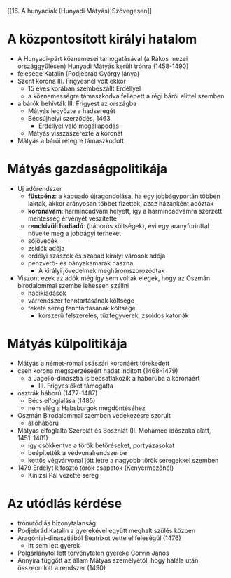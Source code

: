 [[16. A hunyadiak (Hunyadi Mátyás)|Szövegesen]]
# A központosított királyi hatalom

- A Hunyadi-párt köznemesei támogatásával (a Rákos mezei országgyűlésen) Hunyadi Mátyás került trónra (1458-1490)
- felesége Katalin (Podjebrád György lánya)
- Szent korona III. Frigyesnél volt ekkor
	- 15 éves korában szembeszállt Erdéllyel
	- a köznemességre támaszkodva fellépett a régi bárói elittel szemben
- a bárók behívták III. Frigyest az országba
	- Mátyás legyőzte a hadseregét
	- Bécsújhelyi szerződés, 1463
		- Erdéllyel való megállapodás
	- Mátyás visszaszerezte a koronát
- Mátyás a bárói rétegre támaszkodott
# Mátyás gazdaságpolitikája

- Új adórendszer
	- **füstpénz**: a kapuadó újragondolása, ha egy jobbágyportán többen laktak, akkor arányosan többet fizettek, azaz házanként adóztak
	- **koronavám**: harmincadvám helyett, így a harmincadvámra szerzett mentesség érvényét veszítette
	- **rendkívüli hadiadó**: (háborús költségek), évi egy aranyforinttal növelte meg a jobbágyi terheket
	- sójövedék
	- zsidók adója
	- erdélyi szászok és szabad királyi városok adója
	- pénzverő- és bányakamarák haszna
		- A királyi jövedelmek megháromszorozódtak
- Viszont ezek az adók még így sem voltak elegek, hogy az Oszmán birodalommal szembe lehessen szállni
	- hadikiadások
	- várrendszer fenntartásának költsége
	- fekete sereg fenntartásának költsége
		- korszerű felszerelés, tűzfegyverek, zsoldos katonák
# Mátyás külpolitikája

- Mátyás a német-római császári koronáért törekedett
- cseh korona megszerzéséért hadat indított (1468-1479)
	- a Jagelló-dinasztia is becsatlakozik a háborúba a koronáért
		- III. Frigyes őket támogatta
- osztrák háború (1477-1487)
	- Bécs elfoglalása (1485)
	- nem elég a Habsburgok megdöntéséhez
- Oszmán Birodalommal szemben védekezésre szorult
	- állóháború
- Mátyás elfoglalta Szerbiát és Boszniát (II. Mohamed időszaka alatt, 1451-1481)
	- így csökkentve a török betöréseket, portyázásokat
	- beépítették a védvonalrendszerbe
	- kettős végvárvonal jött létre a nagyobb török seregekkel szemben
- 1479 Erdélyt kifosztó török csapatok (Kenyérmezőnél)
	- Kinizsi Pál vezette sereg
# Az utódlás kérdése

- trónutódlás bizonytalanság
- Podjebrád Katalin a gyerekével együtt meghalt szülés közben
- Aragóniai-dinasztiából Beatrixot vette el feleségül (1476)
	- itt sem lett gyerek
- Polgárlánytól lett törvénytelen gyereke Corvin János
- Annyira függött az állam Mátyás személyétől, hogy halála után összeomlott a rendszer (1490)
